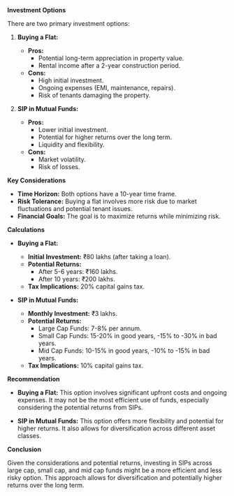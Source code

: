 **Investment Options**

There are two primary investment options:

1. **Buying a Flat:**
   - **Pros:**
     - Potential long-term appreciation in property value.
     - Rental income after a 2-year construction period.
   - **Cons:**
     - High initial investment.
     - Ongoing expenses (EMI, maintenance, repairs).
     - Risk of tenants damaging the property.

2. **SIP in Mutual Funds:**
   - **Pros:**
     - Lower initial investment.
     - Potential for higher returns over the long term.
     - Liquidity and flexibility.
   - **Cons:**
     - Market volatility.
     - Risk of losses.

**Key Considerations**

- **Time Horizon:** Both options have a 10-year time frame.
- **Risk Tolerance:** Buying a flat involves more risk due to market fluctuations and potential tenant issues.
- **Financial Goals:** The goal is to maximize returns while minimizing risk.

**Calculations**

- **Buying a Flat:**
  - **Initial Investment:** ₹80 lakhs (after taking a loan).
  - **Potential Returns:**
    - After 5-6 years: ₹160 lakhs.
    - After 10 years: ₹200 lakhs.
  - **Tax Implications:** 20% capital gains tax.

- **SIP in Mutual Funds:**
  - **Monthly Investment:** ₹3 lakhs.
  - **Potential Returns:**
    - Large Cap Funds: 7-8% per annum.
    - Small Cap Funds: 15-20% in good years, -15% to -30% in bad years.
    - Mid Cap Funds: 10-15% in good years, -10% to -15% in bad years.
  - **Tax Implications:** 10% capital gains tax.

**Recommendation**

- **Buying a Flat:** This option involves significant upfront costs and ongoing expenses. It may not be the most efficient use of funds, especially considering the potential returns from SIPs.

- **SIP in Mutual Funds:** This option offers more flexibility and potential for higher returns. It also allows for diversification across different asset classes.

**Conclusion**

Given the considerations and potential returns, investing in SIPs across large cap, small cap, and mid cap funds might be a more efficient and less risky option. This approach allows for diversification and potentially higher returns over the long term.